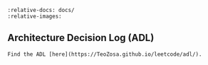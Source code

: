 ```{include} akm/index.md
:relative-docs: docs/
:relative-images:
```

Architecture Decision Log (ADL)
----
```{note}
Find the ADL [here](https://TeoZosa.github.io/leetcode/adl/).
```
